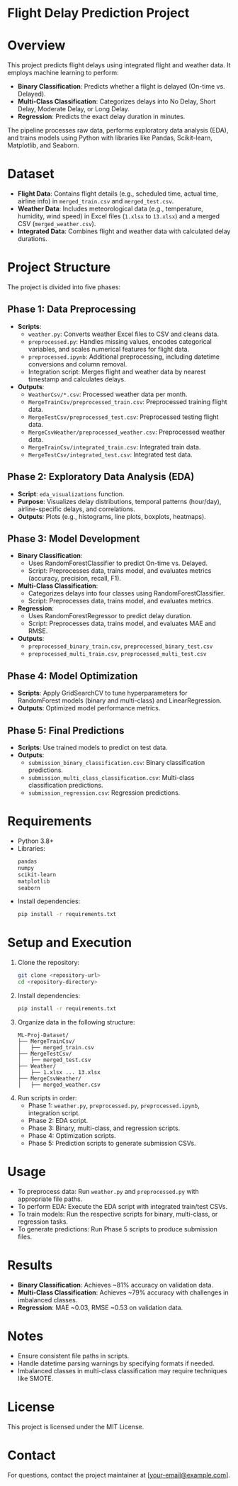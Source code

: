 # Flight Delay Prediction Project

# Overview
This project predicts flight delays using integrated flight and weather data. It employs machine learning to perform:
- **Binary Classification**: Predicts whether a flight is delayed (On-time vs. Delayed).
- **Multi-Class Classification**: Categorizes delays into No Delay, Short Delay, Moderate Delay, or Long Delay.
- **Regression**: Predicts the exact delay duration in minutes.

The pipeline processes raw data, performs exploratory data analysis (EDA), and trains models using Python with libraries like Pandas, Scikit-learn, Matplotlib, and Seaborn.

# Dataset
- **Flight Data**: Contains flight details (e.g., scheduled time, actual time, airline info) in `merged_train.csv` and `merged_test.csv`.
- **Weather Data**: Includes meteorological data (e.g., temperature, humidity, wind speed) in Excel files (`1.xlsx` to `13.xlsx`) and a merged CSV (`merged_weather.csv`).
- **Integrated Data**: Combines flight and weather data with calculated delay durations.

# Project Structure
The project is divided into five phases:

## Phase 1: Data Preprocessing
- **Scripts**:
  - `weather.py`: Converts weather Excel files to CSV and cleans data.
  - `preprocessed.py`: Handles missing values, encodes categorical variables, and scales numerical features for flight data.
  - `preprocessed.ipynb`: Additional preprocessing, including datetime conversions and column removal.
  - Integration script: Merges flight and weather data by nearest timestamp and calculates delays.
- **Outputs**:
  - `WeatherCsv/*.csv`: Processed weather data per month.
  - `MergeTrainCsv/preprocessed_train.csv`: Preprocessed training flight data.
  - `MergeTestCsv/preprocessed_test.csv`: Preprocessed testing flight data.
  - `MergeCsvWeather/preprocessed_weather.csv`: Preprocessed weather data.
  - `MergeTrainCsv/integrated_train.csv`: Integrated train data.
  - `MergeTestCsv/integrated_test.csv`: Integrated test data.

## Phase 2: Exploratory Data Analysis (EDA)
- **Script**: `eda_visualizations` function.
- **Purpose**: Visualizes delay distributions, temporal patterns (hour/day), airline-specific delays, and correlations.
- **Outputs**: Plots (e.g., histograms, line plots, boxplots, heatmaps).

## Phase 3: Model Development
- **Binary Classification**:
  - Uses RandomForestClassifier to predict On-time vs. Delayed.
  - Script: Preprocesses data, trains model, and evaluates metrics (accuracy, precision, recall, F1).
- **Multi-Class Classification**:
  - Categorizes delays into four classes using RandomForestClassifier.
  - Script: Preprocesses data, trains model, and evaluates metrics.
- **Regression**:
  - Uses RandomForestRegressor to predict delay duration.
  - Script: Preprocesses data, trains model, and evaluates MAE and RMSE.
- **Outputs**:
  - `preprocessed_binary_train.csv`, `preprocessed_binary_test.csv`
  - `preprocessed_multi_train.csv`, `preprocessed_multi_test.csv`

## Phase 4: Model Optimization
- **Scripts**: Apply GridSearchCV to tune hyperparameters for RandomForest models (binary and multi-class) and LinearRegression.
- **Outputs**: Optimized model performance metrics.

## Phase 5: Final Predictions
- **Scripts**: Use trained models to predict on test data.
- **Outputs**:
  - `submission_binary_classification.csv`: Binary classification predictions.
  - `submission_multi_class_classification.csv`: Multi-class classification predictions.
  - `submission_regression.csv`: Regression predictions.

# Requirements
- Python 3.8+
- Libraries:
  ```bash
  pandas
  numpy
  scikit-learn
  matplotlib
  seaborn
  ```
- Install dependencies:
  ```bash
  pip install -r requirements.txt
  ```

# Setup and Execution
1. Clone the repository:
   ```bash
   git clone <repository-url>
   cd <repository-directory>
   ```
2. Install dependencies:
   ```bash
   pip install -r requirements.txt
   ```
3. Organize data in the following structure:
   ```
   ML-Proj-Dataset/
   ├── MergeTrainCsv/
   │   ├── merged_train.csv
   ├── MergeTestCsv/
   │   ├── merged_test.csv
   ├── Weather/
   │   ├── 1.xlsx ... 13.xlsx
   ├── MergeCsvWeather/
   │   ├── merged_weather.csv
   ```
4. Run scripts in order:
   - Phase 1: `weather.py`, `preprocessed.py`, `preprocessed.ipynb`, integration script.
   - Phase 2: EDA script.
   - Phase 3: Binary, multi-class, and regression scripts.
   - Phase 4: Optimization scripts.
   - Phase 5: Prediction scripts to generate submission CSVs.

# Usage
- To preprocess data: Run `weather.py` and `preprocessed.py` with appropriate file paths.
- To perform EDA: Execute the EDA script with integrated train/test CSVs.
- To train models: Run the respective scripts for binary, multi-class, or regression tasks.
- To generate predictions: Run Phase 5 scripts to produce submission files.

# Results
- **Binary Classification**: Achieves ~81% accuracy on validation data.
- **Multi-Class Classification**: Achieves ~79% accuracy with challenges in imbalanced classes.
- **Regression**: MAE ~0.03, RMSE ~0.53 on validation data.

# Notes
- Ensure consistent file paths in scripts.
- Handle datetime parsing warnings by specifying formats if needed.
- Imbalanced classes in multi-class classification may require techniques like SMOTE.

# License
This project is licensed under the MIT License.

# Contact
For questions, contact the project maintainer at [your-email@example.com].
